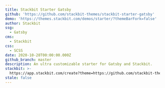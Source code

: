 ```yaml
---
title: Stackbit Starter Gatsby
github: 'https://github.com/stackbit-themes/stackbit-starter-gatsby'
demo: 'https://themes.stackbit.com/demos/starter/?themeBarFork=false'
author: Stackbit
ssg:
  - Gatsby
cms:
  - Stackbit
css:
  - SCSS
date: 2020-10-28T00:00:00.000Z
github_branch: master
description: An ultra customizable starter for Gatsby and Stackbit.
stackbit: >-
  https://app.stackbit.com/create?theme=https://github.com/stackbit-themes/stackbit-starter-gatsby
stale: false
---
```

